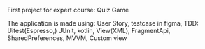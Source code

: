 First project for expert course: Quiz Game

The application is made using: User Story, testcase in figma, TDD: Uitest(Espresso,) JUnit, kotlin, View(XML), FragmentApi, SharedPreferences, MVVM, Custom view
